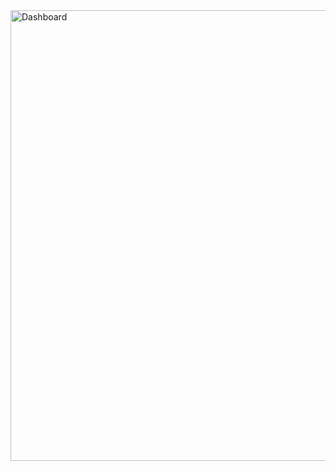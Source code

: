<img width="1283" height="721" alt="Dashboard" src="https://github.com/user-attachments/assets/3f9e62b5-f0a8-45a4-b935-84908ec1fdd0" />

